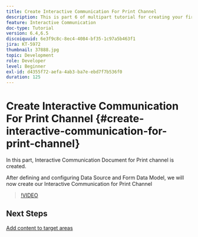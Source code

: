 ```yaml
---
title: Create Interactive Communication For Print Channel
description: This is part 6 of multipart tutorial for creating your first interactive communication document for the print channel. In this part, Interactive Communication Document for Print channel is created.
feature: Interactive Communication
doc-type: Tutorial
version: 6.4,6.5
discoiquuid: 6e3f9c8c-8ec4-4084-bf35-1c97a5b463f1
jira: KT-5972
thumbnail: 37888.jpg
topic: Development
role: Developer
level: Beginner
exl-id: d4355f72-aefa-4ab3-ba7e-ebd7f7b536f0
duration: 125
---
```

# Create Interactive Communication For Print Channel {#create-interactive-communication-for-print-channel}

 In this part, Interactive Communication Document for Print channel is created.

After defining and configuring Data Source and Form Data Model, we will now create our Interactive Communication for Print Channel

>[!VIDEO](https://video.tv.adobe.com/v/37888?quality=12&learn=on)

## Next Steps

[Add content to target areas](./add-content-to-target-areas.md)
